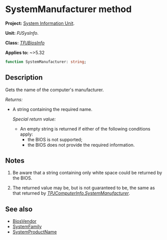 # SystemManufacturer method

**Project:** [System Information Unit](../API.md).

**Unit:** _PJSysInfo_.

**Class:** _[TPJBiosInfo](./TPJBiosInfo.md)_

**Applies to:** ~>5.32

```pascal
function SystemManufacturer: string;
```

## Description

Gets the name of the computer's manufacturer.

_Returns:_

* A string containing the required name.

    _Special return value:_

    * An empty string is returned if either of the following conditions apply:
        * the BIOS is not supported;
        * the BIOS does not provide the required information.

## Notes

1. Be aware that a string containing only white space could be returned by the BIOS.

2. The returned value may be, but is not guaranteed to be, the same as that returned by _[TPJComputerInfo.SystemManufacturer](./TPJComputerInfo-SystemManufacturer.md)_.

## See also

* [BiosVendor](./TPJBiosInfo-BiosVendor.md)
* [SystemFamily](./TPJBiosInfo-SystemFamily.md)
* [SystemProductName](./TPJBiosInfo-SystemProductName.md)
